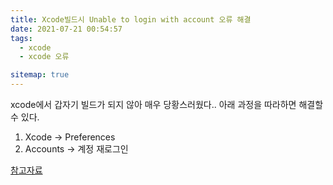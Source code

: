 ```yaml
---
title: Xcode빌드시 Unable to login with account 오류 해결
date: 2021-07-21 00:54:57
tags:
  - xcode
  - xcode 오류

sitemap: true
---
```


xcode에서 갑자기 빌드가 되지 않아 매우 당황스러웠다..
아래 과정을 따라하면 해결할 수 있다.

1. Xcode -> Preferences
2. Accounts -> 계정 재로그인

[참고자료](https://stackoverflow.com/questions/41515021/xcode-8-signing-errors-cant-login-with-account-and-no-provisioning-profile)
